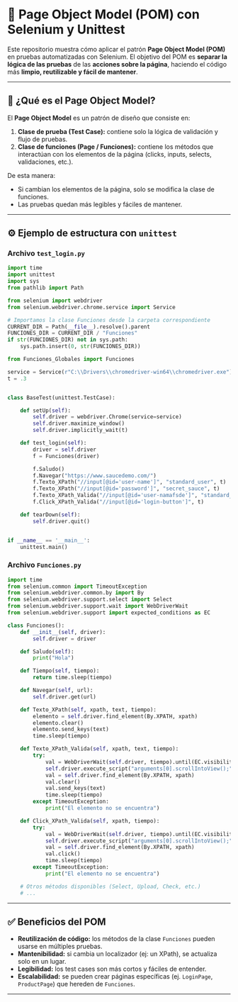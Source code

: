 # 🧩 Page Object Model (POM) con Selenium y Unittest

Este repositorio muestra cómo aplicar el patrón **Page Object Model (POM)** en pruebas automatizadas con Selenium.
El objetivo del POM es **separar la lógica de las pruebas** de las **acciones sobre la página**, haciendo el código más **limpio, reutilizable y fácil de mantener**.

---

## 📌 ¿Qué es el Page Object Model?

El **Page Object Model** es un patrón de diseño que consiste en:

1. **Clase de prueba (Test Case):** contiene solo la lógica de validación y flujo de pruebas.
2. **Clase de funciones (Page / Funciones):** contiene los métodos que interactúan con los elementos de la página (clicks, inputs, selects, validaciones, etc.).

De esta manera:

* Si cambian los elementos de la página, solo se modifica la clase de funciones.
* Las pruebas quedan más legibles y fáciles de mantener.

---

## ⚙️ Ejemplo de estructura con `unittest`

### Archivo `test_login.py`

```python
import time
import unittest
import sys
from pathlib import Path

from selenium import webdriver
from selenium.webdriver.chrome.service import Service

# Importamos la clase Funciones desde la carpeta correspondiente
CURRENT_DIR = Path(__file__).resolve().parent
FUNCIONES_DIR = CURRENT_DIR / "Funciones"
if str(FUNCIONES_DIR) not in sys.path:
    sys.path.insert(0, str(FUNCIONES_DIR))

from Funciones_Globales import Funciones

service = Service(r"C:\\Drivers\\chromedriver-win64\\chromedriver.exe")
t = .3


class BaseTest(unittest.TestCase):

    def setUp(self):
        self.driver = webdriver.Chrome(service=service)
        self.driver.maximize_window()
        self.driver.implicitly_wait(t)

    def test_login(self):
        driver = self.driver
        f = Funciones(driver)

        f.Saludo()
        f.Navegar("https://www.saucedemo.com/")
        f.Texto_XPath("//input[@id='user-name']", "standard_user", t)
        f.Texto_XPath("//input[@id='password']", "secret_sauce", t)
        f.Texto_XPath_Valida("//input[@id='user-namafsde']", "standard_user222", t)
        f.Click_XPath_Valida("//input[@id='login-button']", t)

    def tearDown(self):
        self.driver.quit()


if __name__ == '__main__':
    unittest.main()
```

### Archivo `Funciones.py`

```python
import time
from selenium.common import TimeoutException
from selenium.webdriver.common.by import By
from selenium.webdriver.support.select import Select
from selenium.webdriver.support.wait import WebDriverWait
from selenium.webdriver.support import expected_conditions as EC

class Funciones():
    def __init__(self, driver):
        self.driver = driver

    def Saludo(self):
        print("Hola")

    def Tiempo(self, tiempo):
        return time.sleep(tiempo)

    def Navegar(self, url):
        self.driver.get(url)

    def Texto_XPath(self, xpath, text, tiempo):
        elemento = self.driver.find_element(By.XPATH, xpath)
        elemento.clear()
        elemento.send_keys(text)
        time.sleep(tiempo)

    def Texto_XPath_Valida(self, xpath, text, tiempo):
        try:
            val = WebDriverWait(self.driver, tiempo).until(EC.visibility_of_element_located((By.XPATH, xpath)))
            self.driver.execute_script("arguments[0].scrollIntoView();", val)
            val = self.driver.find_element(By.XPATH, xpath)
            val.clear()
            val.send_keys(text)
            time.sleep(tiempo)
        except TimeoutException:
            print("El elemento no se encuentra")

    def Click_XPath_Valida(self, xpath, tiempo):
        try:
            val = WebDriverWait(self.driver, tiempo).until(EC.visibility_of_element_located((By.XPATH, xpath)))
            self.driver.execute_script("arguments[0].scrollIntoView();", val)
            val = self.driver.find_element(By.XPATH, xpath)
            val.click()
            time.sleep(tiempo)
        except TimeoutException:
            print("El elemento no se encuentra")

    # Otros métodos disponibles (Select, Upload, Check, etc.)
    # ...
```

---

## ✅ Beneficios del POM

* **Reutilización de código:** los métodos de la clase `Funciones` pueden usarse en múltiples pruebas.
* **Mantenibilidad:** si cambia un localizador (ej: un XPath), se actualiza solo en un lugar.
* **Legibilidad:** los test cases son más cortos y fáciles de entender.
* **Escalabilidad:** se pueden crear páginas específicas (ej. `LoginPage`, `ProductPage`) que hereden de `Funciones`.

---
